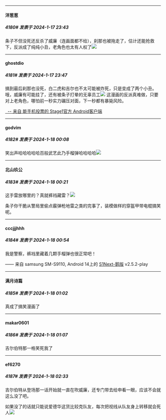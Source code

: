 
*****

####  洋葱葱  
##### 4180#       发表于 2024-1-17 23:43

条子不但没死还反杀了威廉（连画面都不给），刹那也被拖走了，估计还能抢救下，反派成了纯纯小丑，老角色也太有人权了<img src="https://static.saraba1st.com/image/smiley/face2017/028.png" referrerpolicy="no-referrer">

*****

####  ghostdio  
##### 4181#       发表于 2024-1-17 23:47

搞到最后刹那也没死，白二虎和吉尔也不太可能被炸死，只是变成了两个小丑。
哦，威廉有可能挂了，还有被条子打晕的无辜员工<img src="https://static.saraba1st.com/image/smiley/face2017/002.png" referrerpolicy="no-referrer">
这漫画的反派真难做，只要对上老角色，哪怕前一秒实力碾压对面，下一秒都有暴毙风险。

[  -- 来自 能手机投票的 Stage1官方 Android客户端](https://www.coolapk.com/apk/140634)


*****

####  godvim  
##### 4182#       发表于 2024-1-18 00:08

笑出声哈哈哈哈哈百般武艺此乃手榴弹哈哈哈哈<img src="https://static.saraba1st.com/image/smiley/face2017/068.png" referrerpolicy="no-referrer">


*****

####  北山玖公  
##### 4183#       发表于 2024-1-18 00:21

这手雷放哪里的？真就裤裆藏雷？<img src="https://static.saraba1st.com/image/smiley/face2017/067.png" referrerpolicy="no-referrer">

条子你干脆从警局里偷点霰弹枪地雷之类的完事了，装模做样的穿盔甲带电棍搞笑呢。


*****

####  cccjjjhhh  
##### 4184#       发表于 2024-1-18 00:54

我是警察，裤裆里藏着几颗手榴弹也很正常吧！

—— 来自 samsung SM-S9110, Android 14上的 [S1Next-鹅版](https://github.com/ykrank/S1-Next/releases) v2.5.2-play


*****

####  满月诗篇  
##### 4185#       发表于 2024-1-18 01:02

真成了搞笑漫画了

*****

####  makar0601  
##### 4186#       发表于 2024-1-18 01:07

吉尔伯特那一格笑死我了


*****

####  ef6270  
##### 4187#       发表于 2024-1-18 02:33

吉尔伯特从登场那一话开始就一直在吹威廉，还专门带去给申看一眼，应该不会就这么没了吧。

如果没了的话就只能说爱德华这货比较克队友，每次把视线从队友身上转移就会死人<img src="https://static.saraba1st.com/image/smiley/face2017/067.png" referrerpolicy="no-referrer">

